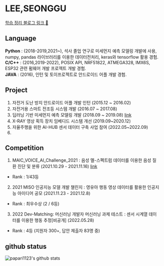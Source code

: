 # LEE,SEONGGU
[학습 정리 블로그 링크 📙](https://papari1123.github.io/) 
## Language
**Python** : (2018-2019,2021~), 석사 졸업 연구로 미세먼지 예측 모델링 개발에 사용, numpy, pandas 라이브러리를 이용한 데이터전처리, keras와 tensorflow 활용 경험.    
**C/C++** :  (2016,2019-2022), POSIX API, NRF51822, ATMEGA328, IMX6S, ESP32 관련 펌웨어 개발 프로젝트 개발 경험.     
**JAVA** : (2016), 인턴 및 토이프로젝트로 안드로이드 어플 개발 경험.     



## Project
1. 자전거 도난 방지 안드로이드 어플 개발 인턴 (2015.12 ~ 2016.02)      
2. 자전거용 스마트 전조등 시스템 개발 (2016.07 ~ 2017.08)     
3. 딥러닝 기반 미세먼지 예측 모델링 개발 (2018.09 ~ 2019.08) [link](https://github.com/papari1123/Research-of-Particulate-Matter-Prediction-Modeling-Based-on-Deep-Learning)     
4. X-RAY 영상 획득 장치 임베디드 시스템 개선 (2019.09~2020.12)     
5. 자율주행을 위한 AI-HUB 센서 데이터 구축 사업 참여 (2022.05~2022.09)     
6. 


## Competition
1. MAIC_VOICE_AI_Challenge_2021 : 음성 멜-스펙트럼 데이터를 이용한 음성 질환 진단 및 분류 (2021.10.29 - 2021.11.16) 
  [link](https://github.com/papari1123/MAIC_VOICE_AI_Challenge_2021)
  - Rank : 1/43등     
2. 2021 MISO 인공지능 모델 개발 챌린지 : 영유아 행동 영상 데이터를 활용한 인공지능 아이디어 공모 (2021.11.23 - 2021.12.8)
  - Rank : 최우수상  (2 / 6등)       
3. 2022 Dev-Matching: 머신러닝 개발자 머신러닝 과제 테스트 : 센서 시계열 데이터를 이용한 행동 추정[비공개] (2022.05.28)
  - Rank : 4등 (지원자 300+, 답안 제출자 83명 중)


## github status
![papari1123's github stats](https://github-readme-stats.vercel.app/api?username=papari1123&show_icons=true)




<!--
**papari1123/papari1123** is a ✨ _special_ ✨ repository because its `README.md` (this file) appears on your GitHub profile.

Here are some ideas to get you started:

- 🔭 I’m currently working on ...
- 🌱 I’m currently learning ...
- 👯 I’m looking to collaborate on ...
- 🤔 I’m looking for help with ...
- 💬 Ask me about ...
- 📫 How to reach me: ...
- 😄 Pronouns: ...
- ⚡ Fun fact: ...
-->
